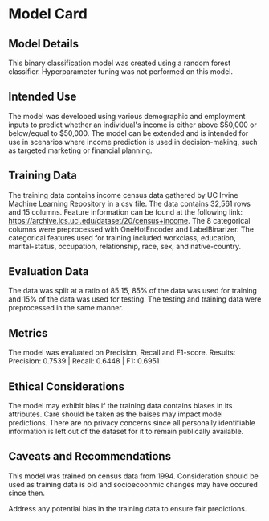 # Model Card

## Model Details

This binary classification model was created using a random forest classifier. Hyperparameter tuning was not performed on this model.

## Intended Use

The model was developed using various demographic and employment inputs to predict whether an individual's income is either above $50,000 or below/equal to $50,000. The model can be extended and is intended for use in scenarios where income prediction is used in decision-making, such as targeted marketing or financial planning.

## Training Data

The training data contains income census data gathered by UC Irvine Machine Learning Repository in a csv file. The data contains 32,561 rows and 15 columns. Feature information can be found at the following link: https://archive.ics.uci.edu/dataset/20/census+income. The 8 categorical columns were preprocessed with OneHotEncoder and LabelBinarizer. The categorical features used for training included workclass, education, marital-status, occupation, relationship, race, sex, and native-country.

## Evaluation Data
The data was split at a ratio of 85:15, 85% of the data was used for training and 15% of the data was used for testing. The testing and training data were preprocessed in the same manner.

## Metrics
The model was evaluated on Precision, Recall and F1-score.
Results:
Precision: 0.7539 | Recall: 0.6448 | F1: 0.6951

## Ethical Considerations
The model may exhibit bias if the training data contains biases in its attributes. Care should be taken as the baises may impact model predictions. There are no privacy concerns since all personally identifiable information is left out of the dataset for it to remain publically available.

## Caveats and Recommendations
This model was trained on census data from 1994. Consideration should be used as training data is old and socioecoonmic changes may have occured since then.

Address any potential bias in the training data to ensure fair predictions. 
